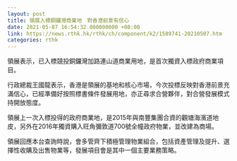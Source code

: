```yaml
---
layout: post
title: 領展入標銅鑼灣商業地　對香港前景有信心
date: 2021-05-07 16:54:32.000000000 +08:00
link: https://news.rthk.hk/rthk/ch/component/k2/1589741-20210507.htm
categories: rthk
---
```


領展表示，已入標競投銅鑼灣加路連山道商業用地，是首次獨資入標政府商業項目。

行政總裁王國龍表示，香港是領展的基地和核心市場，今次投標反映對香港前景充滿信心，已經準備好按照標書條件發展用地，亦正尋求合營夥伴，對合營發展模式持開放態度。

領展上一次入標投得的政府商業地，是2015年與南豐集團合資的觀塘海濱道地皮，另外在2016年獨資購入旺角彌敦道700號全幢政府物業，並改建為商場。

領展回應本台查詢時說，會多管齊下積極管理物業組合，包括資產管理及提升、選擇性收購及出售物業等，發展項目會是其中一個主要業務策略。

